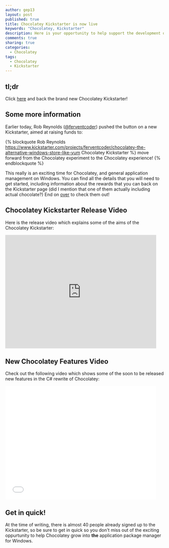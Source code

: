 ```yaml
---
author: gep13
layout: post
published: true
title: Chocolatey Kickstarter is now live
keywords: "Chocolatey, Kickstarter"
description: Here is your opportunity to help support the development of Chocolatey through the newly released Kickstarter
comments: true
sharing: true
categories: 
  - Chocolatey
tags: 
  - Chocolatey
  - Kickstarter
---
```


## tl;dr
Click [here](https://www.kickstarter.com/projects/ferventcoder/chocolatey-the-alternative-windows-store-like-yum) and back the brand new Chocolatey Kickstarter!

## Some more information
Earlier today, Rob Reynolds ([@ferventcoder](https://twitter.com/ferventcoder)) pushed the button on a new Kickstarter, aimed at raising funds to:

{% blockquote Rob Reynolds https://www.kickstarter.com/projects/ferventcoder/chocolatey-the-alternative-windows-store-like-yum Chocolatey Kickstarter %}
move forward from the Chocolatey experiment to the Chocolatey experience!
{% endblockquote %}

This really is an exciting time for Chocolatey, and general application management on Windows.  You can find all the details that you will need to get started, including information about the rewards that you can back on the Kickstarter page (did I mention that one of them actually including actual chocolate?)  End on [over](https://www.kickstarter.com/projects/ferventcoder/chocolatey-the-alternative-windows-store-like-yum) to check them out!

## Chocolatey Kickstarter Release Video
Here is the release video which explains some of the aims of the Chocolatey Kickstarter:

<div class="video-container">
    <iframe width="480" height="360" src="https://www.kickstarter.com/projects/ferventcoder/chocolatey-the-alternative-windows-store-like-yum/widget/video.html" frameborder="0" scrolling="no"> </iframe>
</div>

## New Chocolatey Features Video
Check out the following video which shows some of the soon to be released new features in the C# rewrite of Chocolatey:

<div class="video-container">
    <iframe width="480" height="360" src="//www.youtube.com/embed/sm_U53sxt2c" frameborder="0" allowfullscreen></iframe>
</div>

## Get in quick!
At the time of writing, there is almost 40 people already signed up to the Kickstarter, so be sure to get in quick so you don't miss out of the exciting oppurtunity to help Chocolatey grow into **the** application package manager for Windows.
